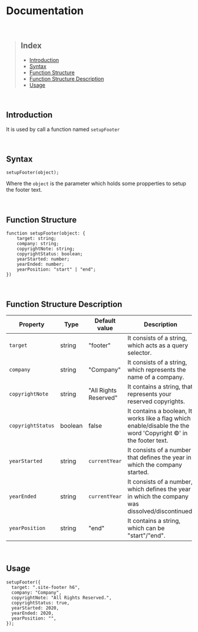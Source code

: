 # Documentation

<br>

> ## Index
>
> - [Introduction](#introduction)
> - [Syntax](#syntax)
> - [Function Structure](#function-structure)
> - [Function Structure Description](#function-structure-description)
> - [Usage](#usage)

<br>

## Introduction

It is used by call a function named `setupFooter`

<br>

## Syntax

```
setupFooter(object);
```

Where the `object` is the parameter which holds some propperties to setup the footer text.

<br>

## Function Structure

```
function setupFooter(object: {
    target: string;
    company: string;
    copyrightNote: string;
    copyrightStatus: boolean;
    yearStarted: number;
    yearEnded: number;
    yearPosition: "start" | "end";
})
```

<br>

## Function Structure Description

| Property          | Type    | Default value         | Description                                                                                                          |
| ----------------- | ------- | --------------------- | -------------------------------------------------------------------------------------------------------------------- |
| `target`          | string  | "footer"              | It consists of a string, which acts as a query selector.                                                             |
| `company`         | string  | "Company"             | It consists of a string, which represents the name of a company.                                                     |
| `copyrightNote`   | string  | "All Rights Reserved" | It contains a string, that represents your reserved copyrights.                                                      |
| `copyrightStatus` | boolean | false                 | It contains a boolean, It works like a flag which enable/disable the the word 'Copyright &copy;' in the footer text. |
| `yearStarted`     | string  | `currentYear`         | It consists of a number that defines the year in which the company started.                                          |
| `yearEnded`       | string  | `currentYear`         | It consists of a number, which defines the year in which the company was dissolved/discontinued.                     |
| `yearPosition`    | string  | "end"                 | It contains a string, which can be "start"/"end".                                                                    |

<br>

## Usage

```
setupFooter({
  target: ".site-footer h6",
  company: "Company",
  copyrightNote: "All Rights Reserved.",
  copyrightStatus: true,
  yearStarted: 2020,
  yearEnded: 2020,
  yearPosition: "",
});
```
